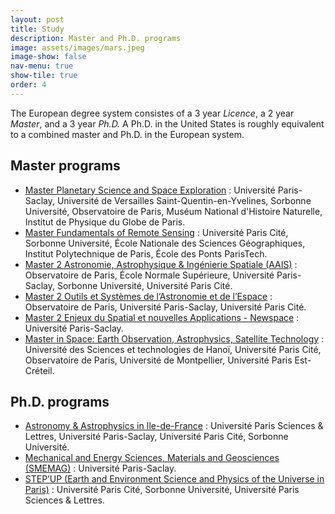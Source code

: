 ```yaml
---
layout: post
title: Study
description: Master and Ph.D. programs
image: assets/images/mars.jpeg
image-show: false
nav-menu: true
show-tile: true
order: 4
---
```


The European degree system consistes of a 3 year *Licence*, a 2 year *Master*, and a 3 year *Ph.D.* A Ph.D. in the United States is roughly equivalent to a combined master and Ph.D. in the European system.

## Master programs
* [Master Planetary Science and Space Exploration](https://www.master-planeto.universite-paris-saclay.fr/?lang=en) : Université Paris-Saclay, Université de Versailles Saint-Quentin-en-Yvelines, Sorbonne Université, Observatoire de Paris, Muséum National d'Histoire Naturelle, Institut de Physique du Globe de Paris.
* [Master Fundamentals of Remote Sensing](http://teledetection.ipgp.fr/mpt/) : Université Paris Cité, Sorbonne Université, École Nationale des Sciences Géographiques, Institut Polytechnique de Paris, École des Ponts ParisTech.
* [Master 2 Astronomie, Astrophysique & Ingénierie Spatiale (AAIS)](http://www2.iap.fr/master2/M2AA/Presentation.html) : Observatoire de Paris, École Normale Supérieure, Université Paris-Saclay, Sorbonne Université, Université Paris Cité.
* [Master 2 Outils et Systèmes de l’Astronomie et de l’Espace](http://ufe.obspm.fr/Master/Master-2-Outils-et-Systemes-de-l-Astronomie-et-de-l-Espace/) : Observatoire de Paris, Université Paris-Saclay, Université Paris Cité.
* [Master 2 Enjeux du Spatial et nouvelles Applications - Newspace](https://www.universite-paris-saclay.fr/formation/master/sciences-de-la-terre-et-des-planetes-environnement/m2-enjeux-du-spatial-et-nouvelles-applications-newspace#presentation) : Université Paris-Saclay.
* [Master in Space: Earth Observation, Astrophysics, Satellite Technology](https://usth.edu.vn/en/master-in-space-remote-sensing-astrophysics-satellite-technology-5143) : Université des Sciences et technologies de Hanoï, Université Paris Cité, Observatoire de Paris, Université de Montpellier, Université Paris Est-Créteil.

## Ph.D. programs
* [Astronomy & Astrophysics in Ile-de-France](https://ecole-doctorale.obspm.fr) : Université Paris Sciences & Lettres, Université Paris-Saclay, Université Paris Cité, Sorbonne Université.
* [Mechanical and Energy Sciences, Materials and Geosciences (SMEMAG)](https://www.universite-paris-saclay.fr/en/doctoral-schools/mechanical-and-energy-sciences-materials-and-geosciences-smemag) : Université Paris-Saclay.
* [STEP’UP (Earth and Environment Science and Physics of the Universe in Paris)](https://ed560.ed.univ-paris-diderot.fr/en/the-doctoral-school/) : Université Paris Cité, Sorbonne Université, Université Paris Sciences & Lettres.
